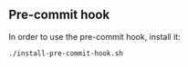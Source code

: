 ## Pre-commit hook

In order to use the pre-commit hook, install it:

```
./install-pre-commit-hook.sh

```